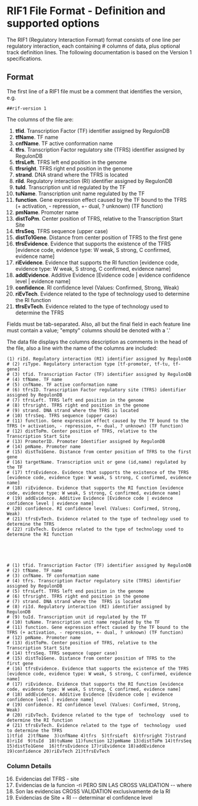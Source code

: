 # RIF1 File Format - Definition and supported options

The RIF1 (Regulatory Interaction Format) format consists of one line per regulatory interaction, each containing # columns of data, 
plus optional track definition lines. The following documentation is based on the Version 1 specifications.


## Format

The first line of a RIF1 file must be a comment that identifies the version, e.g.

```
##rif-version 1
```

The columns of the file are:

1. **tfid**. Transcription Factor (TF) identifier assigned by RegulonDB
2. **tfName**. TF name
3. **cnfName**. TF active conformation name
5. **tfrs**. Transcription Factor regulatory site (TFRS) identifier assigned by RegulonDB
6. **tfrsLeft**. TFRS left end position in the genome
7. **tfrsright**. TFRS right end position in the genome
8. **strand**. DNA strand where the  TFRS is located
9. **riId**. Regulatory interaction (RI) identifier assigned by RegulonDB
10. **tuId**. Transcription unit id regulated by the TF
11. **tuName**. Transcription unit name regulated by the TF
12. **function**. Gene expression effect caused by the TF bound to the  TFRS (+ activation, - repression, +- dual, ? unknown) (TF function)
13. **pmName**. Promoter name
14. **distToPm**. Center position of TFRS, relative to the Transcription Start Site
15. **tfrsSeq**. TFRS sequence (upper case)
16. **distTo1Gene**. Distance from center position of TFRS to the  first gene
17. **tfrsEvidence**. Evidence that supports the existence of the TFRS [evidence code, evidence type: W weak, S strong, C confirmed, evidence name]
18. **riEvidence**. Evidence that supports the RI function [evidence code, evidence type: W weak, S strong, C confirmed, evidence name]
19. **addEvidence**. Additive Evidence [Evidence code | evidence confidence level | evidence name]
20. **confidence**. RI confidence level (Values: Confirmed, Strong, Weak)
21. **riEvTech**. Evidence related to the type of  technology  used to determine the RI function
22. **tfrsEvTech**. Evidence related to the type of  technology  used to determine the TFRS



Fields must be tab-separated. Also, all but the final field in each feature line must contain a value; "empty" columns should be denoted with a '.'

The data file displays the columns description as comments in the head of the file, also a line wirh the name of the columns are included:

```
(1) riId. Regulatory interaction (RI) identifier assigned by RegulonDB
# (2) riType. Regulatory interaction type [tf-promoter, tf-tu, tf-gene]
# (3) tfid. Transcription Factor (TF) identifier assigned by RegulonDB
# (4) tfName. TF name
# (5) cnfName. TF active conformation name
# (6) tfrsID. Transcription Factor regulatory site (TFRS) identifier assigned by RegulonDB
# (7) tfrsLeft. TFRS left end position in the genome
# (8) tfrsright. TFRS right end position in the genome
# (9) strand. DNA strand where the TFRS is located
# (10) tfrsSeq. TFRS sequence (upper case)
# (11) function. Gene expression effect caused by the TF bound to the TFRS (+ activation, - repression, +- dual, ? unknown) (TF function)
# (12) distToPm. Center position of TFRS, relative to the Transcription Start Site
# (13) PromoterID. Promoter Identifier assigned by RegulonDB
# (14) pmName. Promoter name
# (15) distTo1Gene. Distance from center position of TFRS to the first gene
# (16) targetName. Transcription unit or gene (id,name) regulated by the TF
# (17) tfrsEvidence. Evidence that supports the existence of the TFRS [evidence code, evidence type: W weak, S strong, C confirmed, evidence name]
# (18) riEvidence. Evidence that supports the RI function [evidence code, evidence type: W weak, S strong, C confirmed, evidence name]
# (19) addEvidence. Additive Evidence [Evidence code | evidence confidence level | evidence name]
# (20) confidence. RI confidence level (Values: Confirmed, Strong, Weak)
# (21) tfrsEvTech. Evidence related to the type of technology used to determine the TFRS
# (22) riEvTech. Evidence related to the type of technology used to determine the RI function





# (1) tfid. Transcription Factor (TF) identifier assigned by RegulonDB
# (2) tfName. TF name
# (3) cnfName. TF conformation name
# (4) tfrs. Transcription Factor regulatory site (TFRS) identifier assigned by RegulonDB
# (5) tfrsLeft. TFRS left end position in the genome
# (6) tfrsright. TFRS right end position in the genome
# (7) strand. DNA strand where the  TFRS is located
# (8) riId. Regulatory interaction (RI) identifier assigned by RegulonDB
# (9) tuId. Transcription unit id regulated by the TF
# (10) tuName. Transcription unit name regulated by the TF
# (11) function. Gene expression effect caused by the TF bound to the  TFRS (+ activation, - repression, +- dual, ? unknown) (TF function)
# (12) pmName. Promoter name
# (13) distToPm. Center position of TFRS, relative to the Transcription Start Site
# (14) tfrsSeq. TFRS sequence (upper case)
# (15) distTo1Gene. Distance from center position of TFRS to the  first gene
# (16) tfrsEvidence. Evidence that supports the existence of the TFRS [evidence code, evidence type: W weak, S strong, C confirmed, evidence name]
# (17) riEvidence. Evidence that supports the RI function [evidence code, evidence type: W weak, S strong, C confirmed, evidence name]
# (18) addEvidence. Additive Evidence [Evidence code | evidence confidence level | evidence name]
# (19) confidence. RI confidence level (Values: Confirmed, Strong, Weak)
# (20) riEvTech. Evidence related to the type of  technology  used to determine the RI function
# (21) tfrsEvTech. Evidence related to the type of  technology  used to determine the TFRS
1)tfid  2)tfName  3)cnfName 4)tfrs  5)tfrsLeft  6)tfrsright 7)strand  8)riId  9)tuId  10)tuName 11)function 12)pmName 13)distToPm 14)tfrsSeq  15)distTo1Gene  16)tfrsEvidence 17)riEvidence 18)addEvidence  19)confidence 20)riEvTech 21)tfrsEvTech
```


### Column Details

16.  Evidencias del TFRS - site
17.  Evidencias de la funcion -ri PERO SIN LAS CROSS VALIDATION -- where 
18.  Son las evidencias CROSS VALIDATION exclusivamente de la RI
19. Evidencias de Site + RI -- determinar el confidence level
